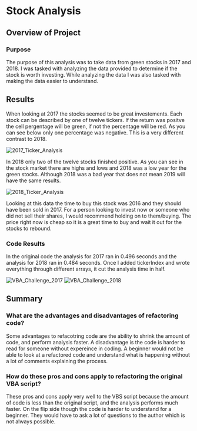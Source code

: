 # Stock Analysis

## Overview of Project

### Purpose

The purpose of this analysis was to take data from green stocks in 2017 and 2018. I was tasked with analyzing the data provided to determine if the stock is worth investing. While analyzing the data I was also tasked with making the data easier to understand.

## Results
When looking at 2017 the stocks seemed to be great investements. Each stock can be described by one of twelve tickers. If the return was positve the cell pergentage will be green, if not the percentage will be red. As you can see below only one percentage was negative. This is a very different contrast to 2018.

![2017_Ticker_Analysis](https://user-images.githubusercontent.com/95730434/148877107-4c21717b-bc5d-40c0-a64c-a2e1508ff4cd.png)

In 2018 only two of the twelve stocks finished positive. As you can see in the stock market there are highs and lows and 2018 was a low year for the green stocks. Although 2018 was a bad year that does not mean 2019 will have the same results. 

![2018_Ticker_Analysis](https://user-images.githubusercontent.com/95730434/148877555-bd5952ff-a611-4269-b088-76bf21ed9439.png)

Looking at this data the time to buy this stock was 2016 and they should have been sold in 2017. For a person looking to invest now or someone who did not sell their shares, I would recommend holding on to them/buying. The price right now is cheap so it is a great time to buy and wait it out for the stocks to rebound. 

### Code Results

In the original code the analysis for 2017 ran in 0.496 seconds and the analysis for 2018 ran in 0.484 seconds. Once I added tickerIndex and wrote everything through different arrays, it cut the analysis time in half. 

![VBA_Challenge_2017](https://user-images.githubusercontent.com/95730434/148880170-5b15a72b-d8e0-4eb6-8c3b-10e3eda43923.png)
![VBA_Challenge_2018](https://user-images.githubusercontent.com/95730434/148880180-b36f1d35-a0d0-4826-9ac8-2a4d8078cd24.png)

## Summary

### What are the advantages and disadvantages of refactoring code?

Some advantages to refacotring code are the ability to shrink the amount of code, and perform analysis faster. A disadvantage is the code is harder to read for someone without expereince in coding. A beginner would not be able to look at a refactored code and understand what is happening without a lot of comments explaining the process.

### How do these pros and cons apply to refactoring the original VBA script?

These pros and cons apply very well to the VBS script because the amount of code is less than the original script, and the analysis performs much faster. On the flip side though the code is harder to understand for a beginner. They would have to ask a lot of questions to the author which is not always possible.
